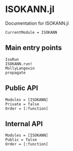 # ISOKANN.jl

Documentation for ISOKANN.jl

```@meta
CurrentModule = ISOKANN
```

## Main entry points

```@docs
IsoRun
ISOKANN.run!
MollyLangevin
propagate
```

## Public API

```@autodocs
Modules = [ISOKANN]
Private = false
Order = [:function]
```

## Internal API

```@autodocs
Modules = [ISOKANN]
Public = false
Order = [:function]
```